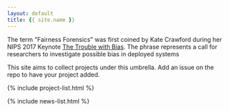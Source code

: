 ```yaml
---
layout: default
title: {{ site.name }}
---
```


The term "Fairness Forensics" was first coined by Kate Crawford during her NIPS
2017 Keynote [The Trouble with Bias](https://youtu.be/fMym_BKWQzk?t=38m56s).
The phrase represents a call for researchers to investigate possible bias in deployed systems

This site aims to collect projects under this umbrella. Add an issue on the repo
to have your project added.

{% include project-list.html %}

{% include news-list.html %}
